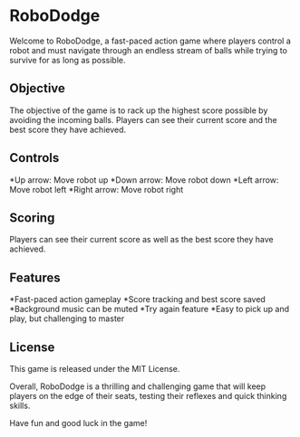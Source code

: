 # RoboDodge
Welcome to RoboDodge, a fast-paced action game where players control a robot and must navigate through an endless stream of balls while trying to survive for as long as possible.

## Objective
The objective of the game is to rack up the highest score possible by avoiding the incoming balls. Players can see their current score and the best score they have achieved.

 ## Controls
 *Up arrow: Move robot up
 *Down arrow: Move robot down
 *Left arrow: Move robot left
 *Right arrow: Move robot right

 ## Scoring
 Players can see their current score as well as the best score they have achieved.

 ## Features
 *Fast-paced action gameplay
 *Score tracking and best score saved
 *Background music can be muted
 *Try again feature
 *Easy to pick up and play, but challenging to master

 ## License
 This game is released under the MIT License.
 
 
 
Overall, RoboDodge is a thrilling and challenging game that will keep players on the edge of their seats, testing their reflexes and quick thinking skills.

Have fun and good luck in the game!






  

 
